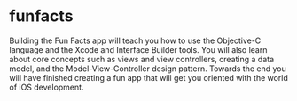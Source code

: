 # funfacts

Building the Fun Facts app will teach you how to use the Objective-C language and the Xcode and Interface Builder tools. You will also learn about core concepts such as views and view controllers, creating a data model, and the Model-View-Controller design pattern. Towards the end you will have finished creating a fun app that will get you oriented with the world of iOS development.
